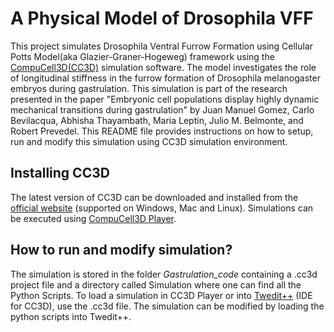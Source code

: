 # A Physical Model of Drosophila VFF
This project simulates Drosophila Ventral Furrow Formation using Cellular Potts Model(aka Glazier-Graner-Hogeweg) framework using the [CompuCell3D(CC3D)](https://github.com/CompuCell3D/CompuCell3D) simulation software. The model investigates the role of longitudinal stiffness in the furrow formation of Drosophila melanogaster embryos during gastrulation. This simulation is part of the research presented in the paper "Embryonic cell populations display highly dynamic mechanical transitions during gastrulation" by Juan Manuel Gomez, Carlo Bevilacqua, Abhisha Thayambath, Maria Leptin, Julio M. Belmonte, and Robert Prevedel. This README file provides instructions on how to setup, run and modify this simulation using CC3D simulation environment. 

## Installing CC3D
The latest version of CC3D can be downloaded and installed from the [official website](https://compucell3d.org/) (supported on Windows, Mac and Linux). Simulations can be executed using [CompuCell3D Player](https://github.com/CompuCell3D/cc3d-player5/tree/master).

## How to run and modify simulation?
The simulation is stored in the folder _Gastrulation_code_ containing a .cc3d project file and a directory called Simulation where one can find all the Python Scripts. To load a simulation in CC3D Player or into [Twedit++](https://github.com/CompuCell3D/cc3d-twedit5/tree/master) (IDE for CC3D), use the .cc3d file. The simulation can be modified by loading the python scripts into Twedit++.
